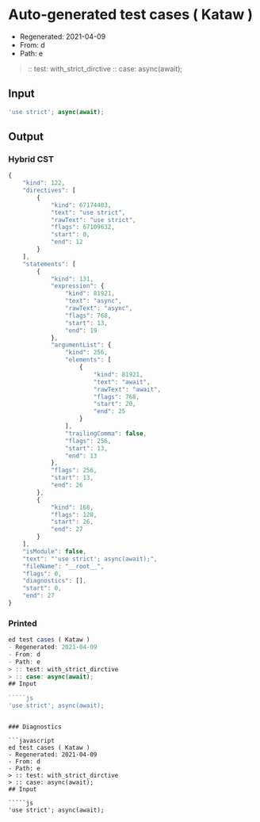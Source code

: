 # Auto-generated test cases ( Kataw )
- Regenerated: 2021-04-09
- From: d
- Path: e
> :: test: with_strict_dirctive
> :: case: async(await);
## Input

`````js
'use strict'; async(await);
`````

## Output

### Hybrid CST

```javascript
{
    "kind": 122,
    "directives": [
        {
            "kind": 67174403,
            "text": "use strict",
            "rawText": "use strict",
            "flags": 67109632,
            "start": 0,
            "end": 12
        }
    ],
    "statements": [
        {
            "kind": 131,
            "expression": {
                "kind": 81921,
                "text": "async",
                "rawText": "async",
                "flags": 768,
                "start": 13,
                "end": 19
            },
            "argumentList": {
                "kind": 256,
                "elements": [
                    {
                        "kind": 81921,
                        "text": "await",
                        "rawText": "await",
                        "flags": 768,
                        "start": 20,
                        "end": 25
                    }
                ],
                "trailingComma": false,
                "flags": 256,
                "start": 13,
                "end": 13
            },
            "flags": 256,
            "start": 13,
            "end": 26
        },
        {
            "kind": 168,
            "flags": 128,
            "start": 26,
            "end": 27
        }
    ],
    "isModule": false,
    "text": "'use strict'; async(await);",
    "fileName": "__root__",
    "flags": 0,
    "diagnostics": [],
    "start": 0,
    "end": 27
}
```

### Printed

```javascript
ed test cases ( Kataw )
- Regenerated: 2021-04-09
- From: d
- Path: e
> :: test: with_strict_dirctive
> :: case: async(await);
## Input

`````js
'use strict'; async(await);
`````
```

### Diagnostics

```javascript
ed test cases ( Kataw )
- Regenerated: 2021-04-09
- From: d
- Path: e
> :: test: with_strict_dirctive
> :: case: async(await);
## Input

`````js
'use strict'; async(await);
`````
```

